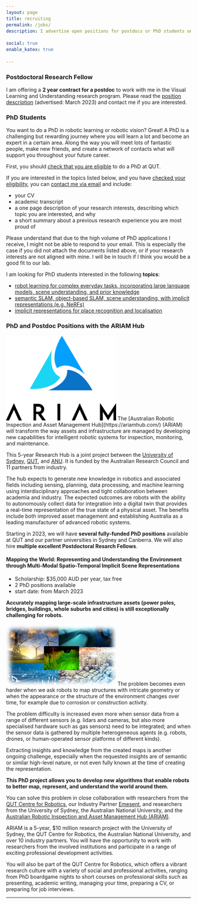 ```yaml
---
layout: page
title: recruiting
permalink: /jobs/
description: I advertise open positions for postdocs or PhD students on this page.

social: true
enable_katex: true

---
```


### Postdoctoral Research Fellow
I am offering a **2 year contract for a postdoc** to work with me in the Visual Learning and Understanding research program. Please read the [position description](postdoc_qcr_2023) (advertised: March 2023) and contact me if you are interested.


### PhD Students

You want to do a PhD in robotic learning or robotic vision? Great! A PhD is a challenging but rewarding journey where you will learn a lot and become an expert in a certain area. Along the way you will meet lots of fantastic people, make new friends, and create a network of contacts what will support you throughout your future career.

First, you should [check that you are eligible](https://www.qut.edu.au/research/study-with-us/how-to-apply) to do a PhD at QUT.

<!-- If you are interested in the topics listed below, please refer to the [QUT Centre for Robotics website for PhD applicants](https://research.qut.edu.au/qcr/engagement/study-with-us/). -->



If you are interested in the topics listed below, and you have [checked your eligibility](https://www.qut.edu.au/research/study-with-us/how-to-apply), you can [contact me via email](https://www.qut.edu.au/about/our-people/academic-profiles/niko.suenderhauf) and include:
 * your CV
 * academic transcript
 * a one page description of your research interests, describing which topic you are interested, and why
 * a short summary about a previous research experience you are most proud of

Please understand that due to the high volume of PhD applications I receive, I might not be able to respond to your email. This is especially the case if you did not attach the documents listed above, or if your research interests are not aligned with mine. I will be in touch if I think you would be a good fit to our lab.

I am looking for PhD students interested in the following **topics**:
 * [robot learning for complex everyday tasks, incorporating large language models, scene understanding, and prior knowledge](PhD_robot_learning)
 * [semantic SLAM, object-based SLAM, scene understanding, with implicit representations (e.g. NeRFs)](PhD_scene_understanding)
 * [implicit representations for place recognition and localisation](PhD_implicit_placerec)
 <!-- * combination of large language models, robot learning, and robotic mapping / scene understanding -->
 
 



### PhD and Postdoc Positions with the ARIAM Hub

<img class="col one" src="/assets/img/projects/ariam-logo.png"/>
The [Australian Robotic Inspection and Asset Management Hub](https://ariamhub.com/) (ARIAM)
will transform the way assets and infrastructure are managed by developing new capabilities for intelligent robotic systems for inspection, monitoring, and maintenance.

This 5-year Research Hub is a joint project between the [University of Sydney](https://www.sydney.edu.au/), [QUT](https://www.qcr.ai), and [ANU](https://www.anu.edu.au/). It is funded by the Australian Research Council and 11 partners from industry. 

The hub expects to generate new knowledge in robotics and associated fields including sensing, planning, data processing, and machine learning using interdisciplinary approaches and tight collaboration between academia and industry. The expected outcomes are robots with the ability to autonomously collect data for integration into a digital twin that provides a real-time representation of the true state of a physical asset. The benefits include both improved asset management and establishing Australia as a leading manufacturer of advanced robotic systems. 

Starting in 2023, we will have **several fully-funded PhD positions** available at QUT and our partner universities in Sydney and Canberra. We will also hire **multiple excellent Postdoctoral Resarch Fellows**. 



#### Mapping the World: Representing and Understanding the Environment through Multi-Modal Spatio-Temporal Implicit Scene Representations  
 - Scholarship: $35,000 AUD per year, tax free
 - 2 PhD positions available
 - start date: from March 2023

**Accurately mapping large-scale infrastructure assets (power poles, bridges, buildings, whole suburbs and cities) is still exceptionally challenging for robots.** 
 
<img class="col one" src="/assets/img/projects/infrastructure.png"/>
The problem becomes even harder when we ask robots to map structures with intricate geometry or when the appearance or the structure of the environment changes over time, for example due to corrosion or construction activity.

The problem difficulty is increased even more when sensor data from a range of different sensors (e.g. lidars and cameras, but also more specialised hardware such as gas sensors) need to be integrated; and when the sensor data is gathered by multiple heterogeneous agents (e.g. robots, drones, or human-operated sensor platforms of different kinds).

Extracting insights and knowledge from the created maps is another ongoing challenge, especially when the requested insights are of semantic or similar high-level nature, or not even fully known at the time of creating the representation.

**This PhD project allows you to develop new algorithms that enable robots to better map, represent, and understand the world around them.**

You can solve this problem in close collaboration with researchers from the [QUT Centre for Robotics](http://qcr.ai/), our Industry Partner [Emesent](https://www.emesent.com/), and researchers from the University of Sydney, the Australian National University, and the [Australian Robotic Inspection and Asset Management Hub (ARIAM)](http://https//ariamhub.com).

ARIAM is a 5-year, $10 million research project with the University of Sydney, the QUT Centre for Robotics, the Australian National University, and over 10 industry partners. You will have the opportunity to work with researchers from the involved institutions and participate in a range of exciting professional development activities.

You will also be part of the QUT Centre for Robotics, which offers a vibrant research culture with a variety of social and professional activities, ranging from PhD boardgame nights to short courses on professional skills such as presenting, academic writing, managing your time, preparing a CV, or preparing for job interviews.



<!-- If you are interested, please contact me [contact me via email](https://www.qut.edu.au/about/our-people/academic-profiles/niko.suenderhauf) and include:
 - your CV
 - academic transcript
 - a one page description of your research interests.

 -->



---

<!-- I can currently offer the following positions. Please read the position descriptions and contact me if you are interested. -->

<!-- ### Postdoctoral Research Fellow
We are offering a **3 year contract for a postdoc** to work with me in the Visual Learning and Understanding research program. Please read the [position description](postdoc_march2020) (advertised: 6 March 2020) and contact me if you are interested.
 -->

<!--
### PhD Students

#### Visual Learning and Understanding (available from 6 March 2020)

I can offer a position for the Visual Learning and Understanding program I lead in the Centre. If you are interested in doing your PhD in **semantic SLAM, scene understanding, or reliable deep learning for robotic vision**, please contact me with your CV and a research proposal.

#### Reinforcement Learning on Semantic Maps (available from 9 March 2020)

I am looking for a PhD student to work specifically on the topic of applying **reinforcement learning for complex tasks on semantic object-based maps**. This position is supported by an Amazon Research Award 2020 and builds on some of my [previous research](projects/learningtonavigate/) in this area. Please contact me with your CV and a research proposal. -->

<!--
#### Positions with the QUT Centre for Robotics (available from March 2020)

The QUT Centre for Robotics is offering [fully-funded PhD positions](PhD_march2020) in multiple research areas, available immediately (6 March 2020).

<a href="PhD_march2020"><img class="col three" src="/assets/img/jobs/phd_ad.jpg"/></a> -->

<!--
### QUT Centre for Robotics is hiring

We are hiring a Postdoctoral Research Fellow.


## Postdoctoral Research Fellow -->
